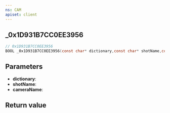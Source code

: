 ```yaml
---
ns: CAM
apiset: client
---
```

## _0x1D931B7CC0EE3956

```c
// 0x1D931B7CC0EE3956
BOOL _0x1D931B7CC0EE3956(const char* dictionary,const char* shotName,const char* cameraName);
```


## Parameters
* **dictionary**:
* **shotName**:
* **cameraName**:

## Return value